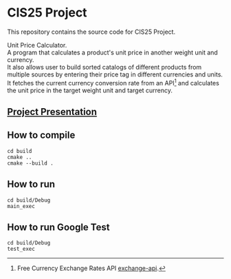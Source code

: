 # CIS25 Project

This repository contains the source code for CIS25 Project.

Unit Price Calculator.  
A program that calculates a product's unit price in another weight unit and currency.  
It also allows user to build sorted catalogs of different products from multiple sources by entering their price tag in different currencies and units.  
It fetches the current currency conversion rate from an API[^1] and calculates the unit price in the target weight unit and target currency.

## [Project Presentation](https://youtu.be/tFs2VjBvsQM)

## How to compile
```
cd build
cmake ..
cmake --build .
```

## How to run
```
cd build/Debug
main_exec
```

## How to run Google Test
```
cd build/Debug
test_exec
```

[^1]: Free Currency Exchange Rates API [exchange-api](https://github.com/fawazahmed0/exchange-api).